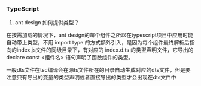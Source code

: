 ### TypeScript
1. ant design 如何提供类型？

在按需加载的情况下，ant design的每个组件之所以在typescript项目中应用时能自动带上类型，不用 import type 的方式额外引入，是因为每个组件最终解析后指向的index.js文件的同级目录下，有对应的 index.d.ts 的类型声明文件，它导出的 declare const <组件名> 语句声明了函数组件的类型。

一般dts文件在tsc编译会在源ts文件所在的目录自动生成对应的dts文件，但是要注意只有导出的变量的类型声明或者直接导出的类型才会出现在dts文件中
